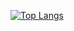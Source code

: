 [![Top Langs](https://github-readme-stats.vercel.app/api/top-langs/?username=heberlr&layout=compact)](https://github.com/anuraghazra/github-readme-stats)
